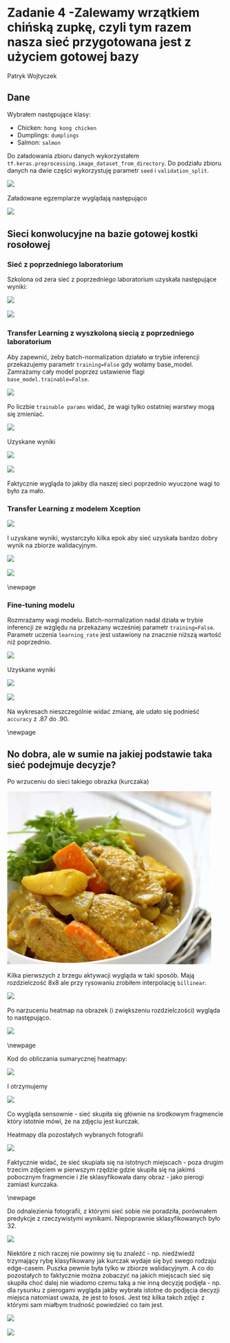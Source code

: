 # Zadanie 4 -Zalewamy wrzątkiem chińską zupkę, czyli tym razem nasza sieć przygotowana jest z użyciem gotowej bazy

Patryk Wojtyczek

## Dane

Wybrałem następujące klasy:

- Chicken: `hong kong chicken`
- Dumplings: `dumplings`
- Salmon: `salmon`

Do załadowania zbioru danych wykorzystałem  `tf.keras.preprocessing.image_dataset_from_directory`.
Do podziału zbioru danych na dwie części wykorzystuję parametr `seed` i `validation_split`.

![](imgs/data-loading-code.png)

Załadowane egzemplarze wyglądają następująco

![](imgs/data-example.png)


## Sieci konwolucyjne na bazie gotowej kostki rosołowej

### Sieć z poprzedniego laboratorium

Szkolona od zera sieć z poprzedniego laboratorium uzyskała następujące wyniki:

![](imgs/lab3-net-loss.png)

![](imgs/lab3-net-acc.png)

### Transfer Learning z wyszkoloną siecią z poprzedniego laboratorium

Aby zapewnić, żeby batch-normalization działało w trybie inferencji przekazujemy parametr `training=False` gdy
wołamy base_model. Zamrażamy cały model poprzez ustawienie flagi `base_model.trainable=False`.

![](imgs/lab3-transferlearning.png)

Po liczbie `trainable params` widać, że wagi tylko ostatniej warstwy mogą się zmieniać.

![](imgs/lab3-frozen.png)

Uzyskane wyniki

![](imgs/transfer-learning-lab3-loss.png)

![](imgs/transfer-learning-lab3-acc.png)

Faktycznie wygląda to jakby dla naszej sieci poprzednio wyuczone wagi to było za mało.

### Transfer Learning z modelem Xception

![](imgs/transfer-learning-xception-code.png)

I uzyskane wyniki, wystarczyło kilka epok aby sieć uzyskała bardzo dobry wynik na zbiorze
walidacyjnym.

![](imgs/xception-loss.png)

![](imgs/xception-acc.png)

\newpage

### Fine-tuning modelu

Rozmrażamy wagi modelu. Batch-normalization nadal działa w trybie inferencji ze względu na przekazany
wcześniej parametr `training=False`. Parametr uczenia `learning_rate` jest ustawiony na znacznie
niższą wartość niż poprzednio.

![](imgs/fine-tuning-code.png)

Uzyskane wyniki

![](imgs/fine-tuning-loss.png)


![](imgs/fine-tuning-acc.png)

Na wykresach nieszczególnie widać zmianę, ale udało się podnieść `accuracy` z .87 do .90.

\newpage

## No dobra, ale w sumie na jakiej podstawie taka sieć podejmuje decyzje?

Po wrzuceniu do sieci takiego obrazka (kurczaka)

![](images/Chicken/006_4fccfeeb.jpg)

Kilka pierwszych z brzegu aktywacji wygląda w taki sposób. Mają rozdzielczość 8x8 
ale przy rysowaniu zrobiłem interpolację `billinear`.

![](imgs/couple-activations.png)

Po narzuceniu heatmap na obrazek (i zwiększeniu rozdzielczości) wygląda to następująco.

![](imgs/activations_on_img.png)

\newpage

Kod do obliczania sumarycznej heatmapy:

![](imgs/heatmap-code.png)

I otrzymujemy

![](imgs/heatmap.png)

Co wygląda sensownie - sieć skupiła się głównie na środkowym fragmencie który istotnie 
mówi, że na zdjęciu jest kurczak.

Heatmapy dla pozostałych wybranych fotografii

![](imgs/correct_heatmaps.png)

Faktycznie widać, że sieć skupiała się na istotnych miejscach - poza drugim trzecim zdjęciem
w pierwszym rzędzie gdzie skupiła się na jakimś pobocznym fragmencie i źle sklasyfikowała dany obraz - jako pierogi
zamiast kurczaka.

\newpage

Do odnalezienia fotografii, z którymi sieć sobie nie poradziła, porównałem predykcje z rzeczywistymi wynikami.
Niepoprawnie sklasyfikowanych było 32. 

![](imgs/wrong-predictions.png)

Niektóre z nich raczej nie powinny się tu znaleźć - np. niedźwiedź trzymający rybę klasyfikowany
jak kurczak wydaje się być swego rodzaju edge-casem. Puszka pewnie była tylko w zbiorze walidacyjnym.
A co do pozostałych to faktycznie można zobaczyć na jakich miejscach sieć się skupiła choć dalej nie wiadomo czemu
taką a nie inną decyzję podjęła - np. dla rysunku z pierogami wygląda jakby wybrała istotne do podjęcia decyzji miejsca
natomiast uważa, że jest to łosoś. Jest też kilka takch zdjęć z którymi sam miałbym trudność powiedzieć co tam jest.

![](imgs/incorrect-hm1.png)

![](imgs/incorrect-hm2.png)


